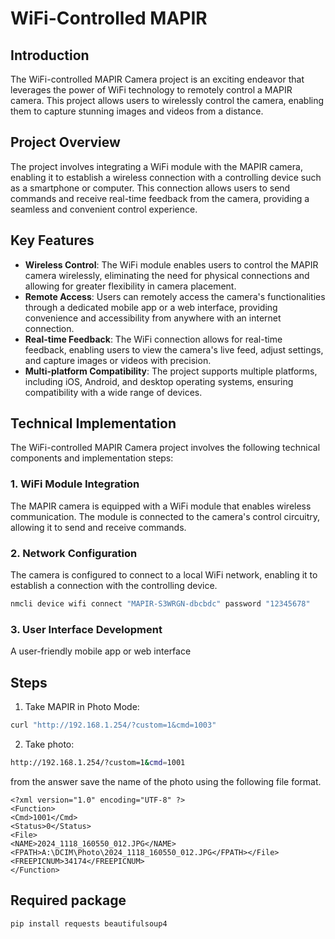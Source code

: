 # WiFi-Controlled MAPIR

## Introduction
The WiFi-controlled MAPIR Camera project is an exciting endeavor that leverages the power of WiFi technology to remotely control a MAPIR camera. This project allows users to wirelessly control the camera, enabling them to capture stunning images and videos from a distance.

## Project Overview
The project involves integrating a WiFi module with the MAPIR camera, enabling it to establish a wireless connection with a controlling device such as a smartphone or computer. This connection allows users to send commands and receive real-time feedback from the camera, providing a seamless and convenient control experience.

## Key Features
- **Wireless Control**: The WiFi module enables users to control the MAPIR camera wirelessly, eliminating the need for physical connections and allowing for greater flexibility in camera placement.
- **Remote Access**: Users can remotely access the camera's functionalities through a dedicated mobile app or a web interface, providing convenience and accessibility from anywhere with an internet connection.
- **Real-time Feedback**: The WiFi connection allows for real-time feedback, enabling users to view the camera's live feed, adjust settings, and capture images or videos with precision.
- **Multi-platform Compatibility**: The project supports multiple platforms, including iOS, Android, and desktop operating systems, ensuring compatibility with a wide range of devices.

## Technical Implementation
The WiFi-controlled MAPIR Camera project involves the following technical components and implementation steps:

### 1. WiFi Module Integration
The MAPIR camera is equipped with a WiFi module that enables wireless communication. The module is connected to the camera's control circuitry, allowing it to send and receive commands.

### 2. Network Configuration
The camera is configured to connect to a local WiFi network, enabling it to establish a connection with the controlling device.

```bash
nmcli device wifi connect "MAPIR-S3WRGN-dbcbdc" password "12345678"
```

### 3. User Interface Development
A user-friendly mobile app or web interface

## Steps

1. Take MAPIR in Photo Mode:

```bash
curl "http://192.168.1.254/?custom=1&cmd=1003"
```

2. Take photo:

```bash
http://192.168.1.254/?custom=1&cmd=1001
```

from the answer save the name of the photo using the following file format.

```
<?xml version="1.0" encoding="UTF-8" ?>
<Function>
<Cmd>1001</Cmd>
<Status>0</Status>
<File>
<NAME>2024_1118_160550_012.JPG</NAME>
<FPATH>A:\DCIM\Photo\2024_1118_160550_012.JPG</FPATH></File>
<FREEPICNUM>34174</FREEPICNUM>
</Function>
```

## Required package

```bash
pip install requests beautifulsoup4
```